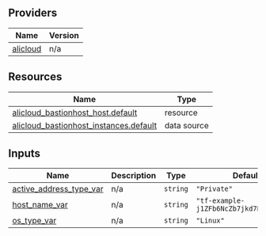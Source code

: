 <!-- BEGIN_TF_DOCS -->
## Providers

| Name | Version |
|------|---------|
| <a name="provider_alicloud"></a> [alicloud](#provider\_alicloud) | n/a |

## Resources

| Name | Type |
|------|------|
| [alicloud_bastionhost_host.default](https://registry.terraform.io/providers/hashicorp/alicloud/latest/docs/resources/bastionhost_host) | resource |
| [alicloud_bastionhost_instances.default](https://registry.terraform.io/providers/hashicorp/alicloud/latest/docs/data-sources/bastionhost_instances) | data source |

## Inputs

| Name | Description | Type | Default | Required |
|------|-------------|------|---------|:--------:|
| <a name="input_active_address_type_var"></a> [active\_address\_type\_var](#input\_active\_address\_type\_var) | n/a | `string` | `"Private"` | no |
| <a name="input_host_name_var"></a> [host\_name\_var](#input\_host\_name\_var) | n/a | `string` | `"tf-example-j1ZFb6NcZb7jkd7BUT77QDoA"` | no |
| <a name="input_os_type_var"></a> [os\_type\_var](#input\_os\_type\_var) | n/a | `string` | `"Linux"` | no |
<!-- END_TF_DOCS -->    